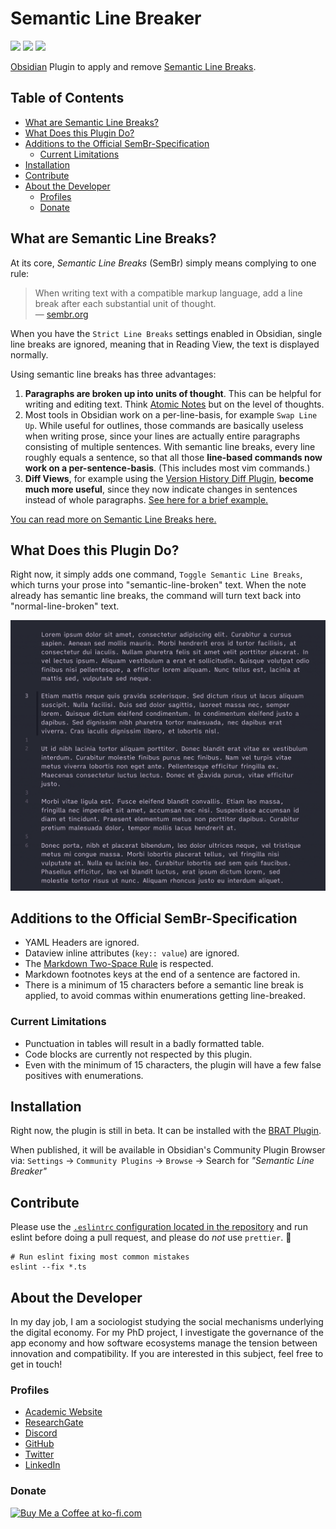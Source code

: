 # Semantic Line Breaker

![](https://img.shields.io/github/downloads/chrisgrieser/obsidian-sembr/total?label=Total%20Downloads&style=plastic) ![](https://img.shields.io/github/v/release/chrisgrieser/obsidian-sembr?label=Latest%20Release&style=plastic) [![](https://img.shields.io/badge/changelog-click%20here-FFE800?style=plastic)](Changelog.md)

[Obsidian](https://obsidian.md/) Plugin to apply and remove [Semantic Line Breaks](https://sembr.org/).

## Table of Contents
<!-- MarkdownTOC -->

- [What are Semantic Line Breaks?](#what-are-semantic-line-breaks)
- [What Does this Plugin Do?](#what-does-this-plugin-do)
- [Additions to the Official SemBr-Specification](#additions-to-the-official-sembr-specification)
	- [Current Limitations](#current-limitations)
- [Installation](#installation)
- [Contribute](#contribute)
- [About the Developer](#about-the-developer)
	- [Profiles](#profiles)
	- [Donate](#donate)

<!-- /MarkdownTOC -->

## What are Semantic Line Breaks?
At its core, *Semantic Line Breaks* (SemBr) simply means complying to one rule:

> When writing text with a compatible markup language, add a line break after each substantial unit of thought.  
> — [sembr.org](https://sembr.org/)

When you have the `Strict Line Breaks` settings enabled in Obsidian, single line breaks are ignored, meaning that in Reading View, the text is displayed normally.

Using semantic line breaks has three advantages:
1. __Paragraphs are broken up into units of thought__. This can be helpful for writing and editing text. Think [Atomic Notes](https://zettelkasten.de/posts/create-zettel-from-reading-notes/) but on the level of thoughts.
2. Most tools in Obsidian work on a per-line-basis, for example `Swap Line Up`. While useful for outlines, those commands are basically useless when writing prose, since your lines are actually entire paragraphs consisting of multiple sentences. With semantic line breaks, every line roughly equals a sentence, so that all those __line-based commands now work on a per-sentence-basis__. (This includes most vim commands.)
3. __Diff Views__, for example using the [Version History Diff Plugin](https://obsidian.md/plugins?id=obsidian-version-history-diff), __become much more useful__, since they now indicate changes in sentences instead of whole paragraphs. [See here for a brief example.](https://github.com/bobheadxi/readable#rationale)

[You can read more on Semantic Line Breaks here.](https://sembr.org/)

## What Does this Plugin Do?
Right now, it simply adds one command, `Toggle Semantic Line Breaks`, which turns your prose into "semantic-line-broken" text. When the note already has semantic line breaks, the command will turn text back into "normal-line-broken" text.

![demo semantic line breaks](/assets/demo-sembr.gif)

## Additions to the Official SemBr-Specification
- YAML Headers are ignored.
- Dataview inline attributes (`key:: value`) are ignored.
- The [Markdown Two-Space Rule](https://daringfireball.net/projects/markdown/syntax#p) is respected.
- Markdown footnotes keys at the end of a sentence are factored in.
- There is a minimum of 15 characters before a semantic line break is applied, to avoid commas within enumerations getting line-breaked.

### Current Limitations
- Punctuation in tables will result in a badly formatted table.
- Code blocks are currently not respected by this plugin.
- Even with the minimum of 15 characters, the plugin will have a few false positives with enumerations.

## Installation
Right now, the plugin is still in beta. It can be installed with the [BRAT Plugin](https://github.com/TfTHacker/obsidian42-brat).

When published, it will be available in Obsidian's Community Plugin Browser via: `Settings` → `Community Plugins` → `Browse` → Search for *"Semantic Line Breaker"*

## Contribute
Please use the [`.eslintrc` configuration located in the repository](.eslintrc) and run eslint before doing a pull request, and please do *not* use `prettier`. 🙂

```shell
# Run eslint fixing most common mistakes
eslint --fix *.ts
```

## About the Developer
In my day job, I am a sociologist studying the social mechanisms underlying the digital economy. For my PhD project, I investigate the governance of the app economy and how software ecosystems manage the tension between innovation and compatibility. If you are interested in this subject, feel free to get in touch!

<!-- markdown-link-check-disable -->
### Profiles
- [Academic Website](https://chris-grieser.de/)
- [ResearchGate](https://www.researchgate.net/profile/Christopher-Grieser)
- [Discord](https://discordapp.com/users/462774483044794368/)
- [GitHub](https://github.com/chrisgrieser/)
- [Twitter](https://twitter.com/pseudo_meta)
- [LinkedIn](https://www.linkedin.com/in/christopher-grieser-ba693b17a/)

### Donate
<a href='https://ko-fi.com/Y8Y86SQ91' target='_blank'><img height='36' style='border:0px;height:36px;' src='https://cdn.ko-fi.com/cdn/kofi1.png?v=3' border='0' alt='Buy Me a Coffee at ko-fi.com' /></a>
<!-- markdown-link-check-enable -->
